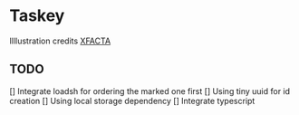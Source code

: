 # Taskey

Illlustration credits [XFACTA](https://www.awwwards.com/Xfacta/)

## TODO

[] Integrate loadsh for ordering the marked one first
[] Using tiny uuid for id creation
[] Using local storage dependency
[] Integrate typescript
